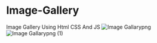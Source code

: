 # Image-Gallery
Image Gallery Using Html CSS And JS
![Image Gallarypng](https://user-images.githubusercontent.com/99266197/204270109-03afb8f9-2e5f-4f6a-aa2c-b4ddef06a7e0.png)
![Image Gallarypng (1)](https://user-images.githubusercontent.com/99266197/204270125-455c893e-33ed-49ed-a216-b7b2a70d4304.png)

